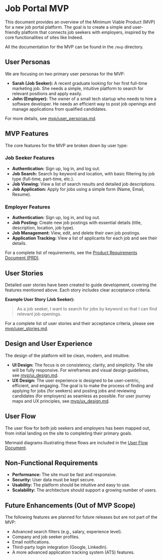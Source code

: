 
# Job Portal MVP

This document provides an overview of the Minimum Viable Product (MVP) for a new job portal platform. The goal is to create a simple and user-friendly platform that connects job seekers with employers, inspired by the core functionalities of sites like Indeed.

All the documentation for the MVP can be found in the `/mvp` directory.

## User Personas

We are focusing on two primary user personas for the MVP:

*   **Sarah (Job Seeker):** A recent graduate looking for her first full-time marketing job. She needs a simple, intuitive platform to search for relevant positions and apply easily.
*   **John (Employer):** The owner of a small tech startup who needs to hire a software developer. He needs an efficient way to post job openings and manage applications from qualified candidates.

For more details, see [mvp/user_personas.md](mvp/user_personas.md).

## MVP Features

The core features for the MVP are broken down by user type:

### Job Seeker Features

*   **Authentication:** Sign up, log in, and log out.
*   **Job Search:** Search by keyword and location, with basic filtering by job type (full-time, part-time, etc.).
*   **Job Viewing:** View a list of search results and detailed job descriptions.
*   **Job Application:** Apply for jobs using a simple form (Name, Email, Resume).

### Employer Features

*   **Authentication:** Sign up, log in, and log out.
*   **Job Posting:** Create new job postings with essential details (title, description, location, job type).
*   **Job Management:** View, edit, and delete their own job postings.
*   **Application Tracking:** View a list of applicants for each job and see their details.

For a complete list of requirements, see the [Product Requirements Document (PRD)](mvp/mvp.md).

## User Stories

Detailed user stories have been created to guide development, covering the features mentioned above. Each story includes clear acceptance criteria.

**Example User Story (Job Seeker):**
> As a job seeker, I want to search for jobs by keyword so that I can find relevant job openings.

For a complete list of user stories and their acceptance criteria, please see [mvp/user_stories.md](mvp/user_stories.md).

## Design and User Experience

The design of the platform will be clean, modern, and intuitive.

*   **UI Design:** The focus is on consistency, clarity, and simplicity. The site will be fully responsive. For wireframes and visual design guidelines, see [mvp/ui_design.md](mvp/ui_design.md).
*   **UX Design:** The user experience is designed to be user-centric, efficient, and engaging. The goal is to make the process of finding and applying for jobs (for seekers) and posting jobs and reviewing candidates (for employers) as seamless as possible. For user journey maps and UX principles, see [mvp/ux_design.md](mvp/ux_design.md).

## User Flow

The user flow for both job seekers and employers has been mapped out, from initial landing on the site to completing their primary goals.

Mermaid diagrams illustrating these flows are included in the [User Flow Document](mvp/user_flow.md).

## Non-Functional Requirements

*   **Performance:** The site must be fast and responsive.
*   **Security:** User data must be kept secure.
*   **Usability:** The platform should be intuitive and easy to use.
*   **Scalability:** The architecture should support a growing number of users.

## Future Enhancements (Out of MVP Scope)

The following features are planned for future releases but are not part of the MVP:

*   Advanced search filters (e.g., salary, experience level).
*   Company and job seeker profiles.
*   Email notifications.
*   Third-party login integration (Google, LinkedIn).
*   A more advanced application tracking system (ATS) features.
